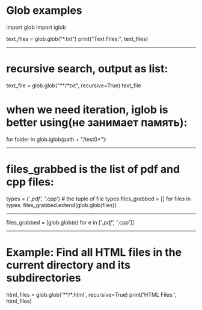 # Glob examples

import glob
import iglob

text_files = glob.glob("*.txt")
print("Text Files:", text_files)

--------------------------------------------------------------
# recursive search, output as list:
text_file = glob.glob("**/*txt", recursive=True)
text_file

# when we need iteration, iglob is better using(не занимает память):
for folder in glob.iglob(path + "/test0*"):

------------------------------------------------------------
# files_grabbed is the list of pdf and cpp files:
types = ('*.pdf', '*.cpp') # the tuple of file types
files_grabbed = []
for files in types:
    files_grabbed.extend(glob.glob(files))

-------------------------------------------------------------
files_grabbed = [glob.glob(e) for e in ['*.pdf', '*.cpp']]

-------------------------------------------------------------
# Example: Find all HTML files in the current directory and its subdirectories
html_files = glob.glob('**/*.html', recursive=True)
print('HTML Files:', html_files)
